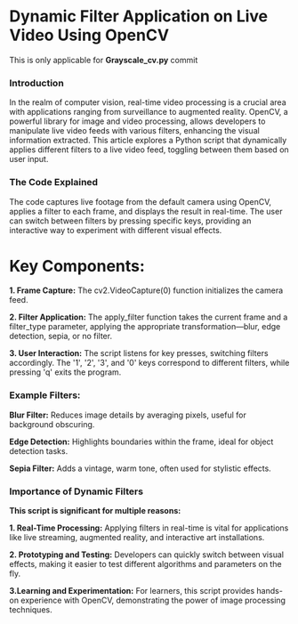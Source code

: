 # Dynamic Filter Application on Live Video Using OpenCV

This is only applicable for **Grayscale_cv.py** commit


 ### Introduction
In the realm of computer vision, real-time video processing is a crucial area with applications ranging from surveillance to augmented reality. OpenCV, a powerful library for image and video processing, allows developers to manipulate live video feeds with various filters, enhancing the visual information extracted. This article explores a Python script that dynamically applies different filters to a live video feed, toggling between them based on user input.

 ### The Code Explained
The code captures live footage from the default camera using OpenCV, applies a filter to each frame, and displays the result in real-time. The user can switch between filters by pressing specific keys, providing an interactive way to experiment with different visual effects.

# Key Components:

**1. Frame Capture:** The cv2.VideoCapture(0) function initializes the camera feed.

**2. Filter Application:** The apply_filter function takes the current frame and a filter_type parameter, applying the appropriate transformation—blur, edge detection, sepia, or no filter.

**3. User Interaction:** The script listens for key presses, switching filters accordingly. The '1', '2', '3', and '0' keys correspond to different filters, while pressing 'q' exits the program.

### Example Filters:
**Blur Filter:** Reduces image details by averaging pixels, useful for background obscuring.

**Edge Detection:** Highlights boundaries within the frame, ideal for object detection tasks.

**Sepia Filter:** Adds a vintage, warm tone, often used for stylistic effects.

### Importance of Dynamic Filters
**__This script is significant for multiple reasons:__**

**1. Real-Time Processing:** Applying filters in real-time is vital for applications like live streaming, augmented reality, and interactive art installations.

**2. Prototyping and Testing:** Developers can quickly switch between visual effects, making it easier to test different algorithms and parameters on the fly.

**3.Learning and Experimentation:** For learners, this script provides hands-on experience with OpenCV, demonstrating the power of image processing techniques.



